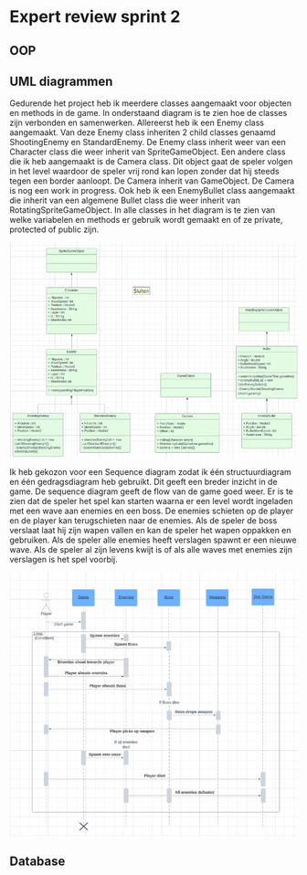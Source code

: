 # Expert review sprint 2
## OOP

## UML diagrammen
Gedurende het project heb ik meerdere  classes aangemaakt voor objecten en methods in de game. In onderstaand diagram is te zien hoe de classes zijn verbonden en samenwerken. Allereerst heb ik een Enemy class aangemaakt. Van deze Enemy class inheriten 2 child classes genaamd ShootingEnemy en StandardEnemy. De Enemy class inherit weer van een Character class die weer inherit van SpriteGameObject. Een andere class die ik heb aangemaakt is de Camera class. Dit object gaat de speler volgen in het level waardoor de speler vrij rond kan lopen zonder dat hij steeds tegen een border aanloopt. De Camera inherit van GameObject. De Camera is nog een work in progress. Ook heb ik een EnemyBullet class aangemaakt die inherit van een algemene Bullet class die weer inherit van RotatingSpriteGameObject. In alle classes in het diagram is te zien van welke variabelen en methods er gebruik wordt gemaakt en of ze private, protected of public zijn.  

![Class diagram](<../Groepje/Images/Class-diagram-blok-4 jaar-1-Senna-de-Vries.png>)  

Ik heb gekozon voor een Sequence diagram zodat ik één structuurdiagram en één gedragsdiagram heb gebruikt. Dit geeft een breder inzicht in de game. De sequence diagram geeft de flow van de game goed weer. Er is te zien dat de speler het spel kan starten waarna er een level wordt ingeladen met een wave aan enemies en een boss. De enemies schieten op de player en de player kan terugschieten naar de enemies. Als de speler de boss verslaat laat hij zijn wapen vallen en kan de speler het wapen oppakken en gebruiken. Als de speler alle enemies heeft verslagen spawnt er een nieuwe wave. Als de speler al zijn levens kwijt is of als alle waves met enemies zijn verslagen is het spel voorbij.  

![Sequence diagram](../Groepje/Images/Sequence-diagram-blok-4-jaar-1-Senna-de-Vries.png)

## Database